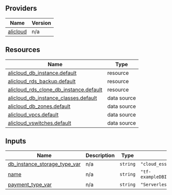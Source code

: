 <!-- BEGIN_TF_DOCS -->
## Providers

| Name | Version |
|------|---------|
| <a name="provider_alicloud"></a> [alicloud](#provider\_alicloud) | n/a |

## Resources

| Name | Type |
|------|------|
| [alicloud_db_instance.default](https://registry.terraform.io/providers/hashicorp/alicloud/latest/docs/resources/db_instance) | resource |
| [alicloud_rds_backup.default](https://registry.terraform.io/providers/hashicorp/alicloud/latest/docs/resources/rds_backup) | resource |
| [alicloud_rds_clone_db_instance.default](https://registry.terraform.io/providers/hashicorp/alicloud/latest/docs/resources/rds_clone_db_instance) | resource |
| [alicloud_db_instance_classes.default](https://registry.terraform.io/providers/hashicorp/alicloud/latest/docs/data-sources/db_instance_classes) | data source |
| [alicloud_db_zones.default](https://registry.terraform.io/providers/hashicorp/alicloud/latest/docs/data-sources/db_zones) | data source |
| [alicloud_vpcs.default](https://registry.terraform.io/providers/hashicorp/alicloud/latest/docs/data-sources/vpcs) | data source |
| [alicloud_vswitches.default](https://registry.terraform.io/providers/hashicorp/alicloud/latest/docs/data-sources/vswitches) | data source |

## Inputs

| Name | Description | Type | Default | Required |
|------|-------------|------|---------|:--------:|
| <a name="input_db_instance_storage_type_var"></a> [db\_instance\_storage\_type\_var](#input\_db\_instance\_storage\_type\_var) | n/a | `string` | `"cloud_essd"` | no |
| <a name="input_name"></a> [name](#input\_name) | n/a | `string` | `"tf-exampleDBInstance_CloneMySQLServerlessBasic_237152"` | no |
| <a name="input_payment_type_var"></a> [payment\_type\_var](#input\_payment\_type\_var) | n/a | `string` | `"Serverless"` | no |
<!-- END_TF_DOCS -->    